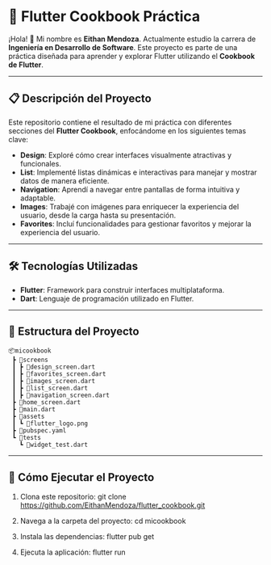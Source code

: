 # 📘 Flutter Cookbook Práctica

¡Hola! 👋 Mi nombre es **Eithan Mendoza**. Actualmente estudio la carrera de **Ingeniería en Desarrollo de Software**. Este proyecto es parte de una práctica diseñada para aprender y explorar Flutter utilizando el **Cookbook de Flutter**.

---

## 📋 Descripción del Proyecto

Este repositorio contiene el resultado de mi práctica con diferentes secciones del **Flutter Cookbook**, enfocándome en los siguientes temas clave:

- **Design**: Exploré cómo crear interfaces visualmente atractivas y funcionales.
- **List**: Implementé listas dinámicas e interactivas para manejar y mostrar datos de manera eficiente.
- **Navigation**: Aprendí a navegar entre pantallas de forma intuitiva y adaptable.
- **Images**: Trabajé con imágenes para enriquecer la experiencia del usuario, desde la carga hasta su presentación.
- **Favorites**: Incluí funcionalidades para gestionar favoritos y mejorar la experiencia del usuario.

---

## 🛠️ Tecnologías Utilizadas

- **Flutter**: Framework para construir interfaces multiplataforma.
- **Dart**: Lenguaje de programación utilizado en Flutter.

---

## 📂 Estructura del Proyecto

```plaintext
📦micookbook
 ┣ 📂screens
 ┃ ┣ 📜design_screen.dart
 ┃ ┣ 📜favorites_screen.dart
 ┃ ┣ 📜images_screen.dart
 ┃ ┣ 📜list_screen.dart
 ┃ ┣ 📜navigation_screen.dart
 ┣ 📜home_screen.dart
 ┣ 📜main.dart
 ┣ 📂assets
 ┃ ┗ 📜flutter_logo.png
 ┣ 📜pubspec.yaml
 ┗ 📂tests
   ┗ 📜widget_test.dart
```
---
## 🚀 Cómo Ejecutar el Proyecto

1. Clona este repositorio:
    git clone https://github.com/EithanMendoza/flutter_cookbook.git

2. Navega a la carpeta del proyecto:
    cd micookbook

3. Instala las dependencias:
    flutter pub get

4. Ejecuta la aplicación:
    flutter run
